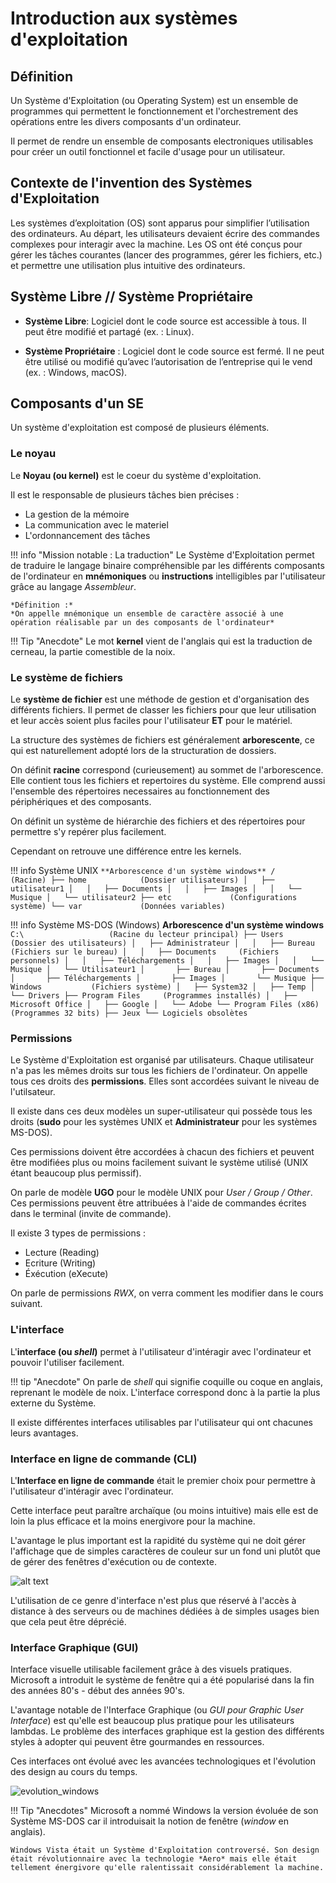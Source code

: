 # Introduction aux systèmes d'exploitation

## Définition

Un Système d'Exploitation (ou Operating System) est un ensemble de programmes qui permettent le fonctionnement et l'orchestrement des opérations entre les divers composants d'un ordinateur.

Il permet de rendre un ensemble de composants electroniques utilisables pour créer un outil fonctionnel et facile d'usage pour un utilisateur.

## Contexte de l'invention des Systèmes d'Exploitation

Les systèmes d’exploitation (OS) sont apparus pour simplifier l’utilisation des ordinateurs. Au départ, les utilisateurs devaient écrire des commandes complexes pour interagir avec la machine. Les OS ont été conçus pour gérer les tâches courantes (lancer des programmes, gérer les fichiers, etc.) et permettre une utilisation plus intuitive des ordinateurs.

## Système Libre // Système Propriétaire

- **Système Libre**: Logiciel dont le code source est accessible à tous. Il peut être modifié et partagé (ex. : Linux).  

- **Système Propriétaire** : Logiciel dont le code source est fermé. Il ne peut être utilisé ou modifié qu’avec l’autorisation de l’entreprise qui le vend (ex. : Windows, macOS).

## Composants d'un SE

Un système d'exploitation est composé de plusieurs éléments.

### Le noyau

Le **Noyau (ou kernel)** est le coeur du système d'exploitation. 

Il est le responsable de plusieurs tâches bien précises :

- La gestion de la mémoire
- La communication avec le materiel
- L'ordonnancement des tâches

!!! info "Mission notable : La traduction"
    Le Système d'Exploitation permet de traduire le langage binaire compréhensible par les différents composants de l'ordinateur en **mnémoniques** ou **instructions** intelligibles par l'utilisateur grâce au langage *Assembleur*.

    *Définition :*  
    *On appelle mnémonique un ensemble de caractère associé à une opération réalisable par un des composants de l'ordinateur*

!!! Tip "Anecdote"
    Le mot **kernel** vient de l'anglais qui est la traduction de cerneau, la partie comestible de la noix.

### Le système de fichiers

Le **système de fichier** est une méthode de gestion et d'organisation des différents fichiers. Il permet de classer les fichiers pour que leur utilisation et leur accès soient plus faciles pour l'utilisateur **ET** pour le matériel.

La structure des systèmes de fichiers est généralement **arborescente**, ce qui est naturellement adopté lors de la structuration de dossiers.

On définit **racine** correspond (curieusement) au sommet de l'arborescence. Elle contient tous les fichiers et repertoires du système. Elle comprend aussi l'ensemble des répertoires necessaires au fonctionnement des périphériques et des composants.

On définit un système de hiérarchie des fichiers et des répertoires pour permettre s'y repérer plus facilement.

Cependant on retrouve une différence entre les kernels.

!!! info Système UNIX
    ```
    **Arborescence d'un système windows**
    /                   (Racine)
    ├── home            (Dossier utilisateurs)
    │   ├── utilisateur1
    │   │   ├── Documents
    │   │   ├── Images
    │   │   └── Musique
    │   └── utilisateur2
    ├── etc             (Configurations système)
    └── var             (Données variables)
    ```

!!! info Système MS-DOS (Windows)
    **Arborescence d'un système windows**
    ```
    C:\                   (Racine du lecteur principal)
    ├── Users             (Dossier des utilisateurs)
    │   ├── Administrateur
    │   │   ├── Bureau        (Fichiers sur le bureau)
    │   │   ├── Documents     (Fichiers personnels)
    │   │   ├── Téléchargements
    │   │   ├── Images
    │   │   └── Musique
    │   └── Utilisateur1
    │       ├── Bureau
    │       ├── Documents
    │       ├── Téléchargements
    │       ├── Images
    │       └── Musique
    ├── Windows           (Fichiers système)
    │   ├── System32
    │   ├── Temp
    │   └── Drivers
    ├── Program Files     (Programmes installés)
    │   ├── Microsoft Office
    │   ├── Google
    │   └── Adobe
    └── Program Files (x86)  (Programmes 32 bits)
        ├── Jeux
        └── Logiciels obsolètes
    ```

### Permissions

Le Système d'Exploitation est organisé par utilisateurs. 
Chaque utilisateur n'a pas les mêmes droits sur tous les fichiers de l'ordinateur.
On appelle tous ces droits des **permissions**. Elles sont accordées suivant le niveau de l'utilsateur.

Il existe dans ces deux modèles un super-utilisateur qui possède tous les droits (**sudo** pour les systèmes UNIX et **Administrateur** pour les systèmes MS-DOS).

Ces permissions doivent être accordées à chacun des fichiers et peuvent être modifiées plus ou moins facilement suivant le système utilisé (UNIX étant beaucoup plus permissif).

On parle de modèle **UGO** pour le modèle UNIX pour *User / Group / Other*.
Ces permissions peuvent être attribuées à l'aide de commandes écrites dans le terminal (invite de commande).

Il existe 3 types de permissions : 

- Lecture (Reading)
- Ecriture (Writing)
- Éxécution (eXecute)

On parle de permissions *RWX*, on verra comment les modifier dans le cours suivant.

### L'interface

L'**interface (ou *shell*)** permet à l'utilisateur d'intéragir avec l'ordinateur et pouvoir l'utiliser facilement.  

!!! tip "Anecdote"
    On parle de *shell* qui signifie coquille ou coque en anglais, reprenant le modèle de noix.
    L'interface correspond donc à la partie la plus externe du Système.

Il existe différentes interfaces utilisables par l'utilisateur qui ont chacunes leurs avantages.

### Interface en ligne de commande (CLI)

L'**Interface en ligne de commande** était le premier choix pour permettre à l'utilisateur d'intéragir avec l'ordinateur.

Cette interface peut paraître archaïque (ou moins intuitive) mais elle est de loin la plus efficace et la moins energivore pour la machine.

L'avantage le plus important est la rapidité du système qui ne doit gérer l'affichage que de simples caractères de couleur sur un fond uni plutôt que de gérer des fenêtres d'exécution ou de contexte.

![alt text](image-1.png)

L'utilisation de ce genre d'interface n'est plus que réservé à l'accès à distance à des serveurs ou de machines dédiées à de simples usages bien que cela peut être déprécié.

### Interface Graphique (GUI)

Interface visuelle utilisable facilement grâce à des visuels pratiques.
Microsoft a introduit le système de fenêtre qui a été popularisé dans la fin des années 80's - début des années 90's.

L'avantage notable de l'Interface Graphique (ou *GUI pour Graphic User Interface*) est qu'elle est beaucoup plus pratique pour les utilisateurs lambdas.
Le problème des interfaces graphique est la gestion des différents styles à adopter qui peuvent être gourmandes en ressources.

Ces interfaces ont évolué avec les avancées technologiques et l'évolution des design au cours du temps.

![evolution_windows](image.png)

!!! Tip "Anecdotes"
    Microsoft a nommé Windows la version évoluée de son Système MS-DOS car il introduisait la notion de fenêtre (*window* en anglais).

    Windows Vista était un Système d'Exploitation controversé. Son design était révolutionnaire avec la technologie *Aero* mais elle était tellement énergivore qu'elle ralentissait considérablement la machine.
